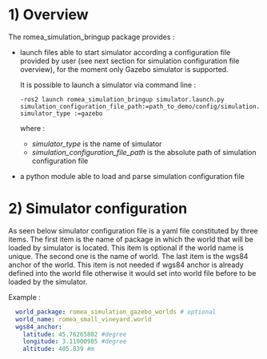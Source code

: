 # 1) Overview #

The romea_simulation_bringup package provides  : 

 - launch files able to start simulator according a configuration file provided by user (see next section for simulation configuration file overview), for the moment only Gazebo simulator is supported.

   It is possible to launch a simulator via command line : 

    ```console
    -ros2 launch romea_simulation_bringup simulator.launch.py simulation_configuration_file_path:=path_to_demo/config/simulation.yaml  simulator_type :=gazebo
    ```

   where :

   - *simulator_type* is the name of simulator 
   - *simulation_configuration_file_path* is the absolute path of simulation configuration file    

 - a python module able to load and parse simulation configuration file 


# 2) Simulator configuration #

As seen below simulator configuration file is a yaml file constituted by three items. The first item is the name of package in which the world that will be loaded by simulator is located. This item is optional if the world name is unique. The second one is the name of world. The last item is the wgs84 anchor of the world. This item is not needed if wgs84 anchor is already defined into the world file otherwise it would set into world file before to be loaded by the simulator.  

Example :
```yaml
  world_package: romea_simulation_gazebo_worlds # optional 
  world_name: romea_small_vineyard.world
  wgs84_anchor:
    latitude: 45.76265802 #degree
    longitude: 3.11000985 #degree
    altitude: 405.839 #m
```
